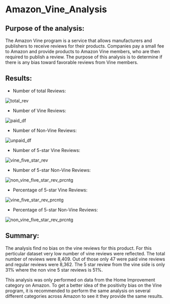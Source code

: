 # Amazon_Vine_Analysis
## Purpose of the analysis:
The Amazon Vine program is a service that allows manufacturers and publishers to receive reviews for their products. Companies  pay a small fee to Amazon and provide products to Amazon Vine members, who are then required to publish a review. The purpose of this analysis is to determine if there is any bias toward favorable reviews from Vine members.

## Results:

* Number of total Reviews:

![total_rev](https://user-images.githubusercontent.com/85530486/142136047-1a55fa34-1fe7-435f-b2eb-bc1bca624483.png)


* Number of Vine Reviews:

![paid_df](https://user-images.githubusercontent.com/85530486/142134519-fd394b65-717a-4de0-ac0b-197b452ab7c8.png)

* Number of Non-Vine Reviews:

![unpaid_df](https://user-images.githubusercontent.com/85530486/142134661-c85d7349-cb11-417c-8afd-c92b1c488fd8.png)

* Number of 5-star Vine Reviews:

![vine_five_star_rev](https://user-images.githubusercontent.com/85530486/142134831-c3129c22-2838-4acb-988c-b466b5f11b5e.png)

* Number of 5-star Non-Vine Reviews:

![non_vine_five_star_rev_prcntg](https://user-images.githubusercontent.com/85530486/142135131-d508f7d8-f20b-430a-802f-a16b2236252c.png)

* Percentage of 5-star Vine Reviews:

![vine_five_star_rev_prcntg](https://user-images.githubusercontent.com/85530486/142135370-0ddaca24-5bba-4b63-9bc8-4559478518bd.png)

* Percentage of 5-star Non-Vine Reviews:

![non_vine_five_star_rev_prcntg](https://user-images.githubusercontent.com/85530486/142135631-5d0432cd-c3b3-495c-a72f-079762601a1a.png)

## Summary:

The analysis find no bias on the vine reviews for this product. For this perticular dataset very low number of vine reviews were reflected. The total number of reviews were 8,409. Out of those only 47 were paid vine reviews and regular reviews were 8,362. The 5 star review from the vine side is only 31% where the non vine 5 star reviews is 51%.

This analysis was only performed on data from the Home Improvement category on Amazon. To get a better idea of the positivity bias on the Vine program, it is recommended to perform the same analysis on several different categories across Amazon to see it they provide the same results.
